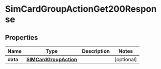 

# SimCardGroupActionGet200Response


## Properties

| Name | Type | Description | Notes |
|------------ | ------------- | ------------- | -------------|
|**data** | [**SIMCardGroupAction**](SIMCardGroupAction.md) |  |  [optional] |



